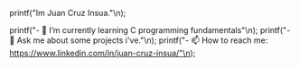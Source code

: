 printf("Im Juan Cruz Insua."\n);

printf("- 🌱 I’m currently learning C programming fundamentals"\n);
printf("- 💬 Ask me about some projects i've."\n);
printf("- 📫 How to reach me: https://www.linkedin.com/in/juan-cruz-insua/"\n);

